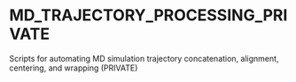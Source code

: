 # MD_TRAJECTORY_PROCESSING_PRIVATE
Scripts for automating MD simulation trajectory concatenation, alignment, centering, and wrapping (PRIVATE)
